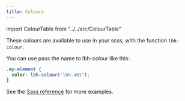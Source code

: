 ```yaml
---
title: Colours
---
```


import ColourTable from "../../src/ColourTable"

These colours are available to use in your scss, with the function `lbh-colour`.

You can use pass the name to lbh-colour like this:

```scss
.my-element {
  color: lbh-colour("lbh-a01");
}
```

See the [Sass reference](pathname:///sassdoc/index.html) for more examples.

<ColourTable/>
